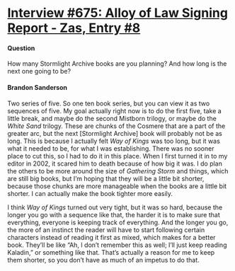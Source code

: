 # [Interview #675: Alloy of Law Signing Report - Zas, Entry #8](https://www.theoryland.com/intvmain.php?i=675#8)

#### Question

How many Stormlight Archive books are you planning? And how long is the next one going to be?

#### Brandon Sanderson

Two series of five. So one ten book series, but you can view it as two sequences of five. My goal actually right now is to do the first five, take a little break, and maybe do the second Mistborn trilogy, or maybe do the
*White Sand*
trilogy. These are chunks of the Cosmere that are a part of the greater arc, but the next [Stormlight Archive] book will probably not be as long. This is because I actually felt
*Way of Kings*
was too long, but it was what it needed to be, for what I was establishing. There was no sooner place to cut this, so I had to do it in this place. When I first turned it in to my editor in 2002, it scared him to death because of how big it was. I do plan the others to be more around the size of
*Gathering Storm*
and things, which are still big books, but I’m hoping that they will be a little bit shorter, because those chunks are more manageable when the books are a little bit shorter. I can actually make the book tighter more easily.

I think
*Way of Kings*
turned out very tight, but it was so hard, because the longer you go with a sequence like that, the harder it is to make sure that everything, everyone is keeping track of everything. And the longer you go, the more of an instinct the reader will have to start following certain characters instead of reading it first as mixed, which makes for a better book. They’ll be like “Ah, I don’t remember this as well; I’ll just keep reading Kaladin,” or something like that. That’s actually a reason for me to keep them shorter, so you don’t have as much of an impetus to do that.

